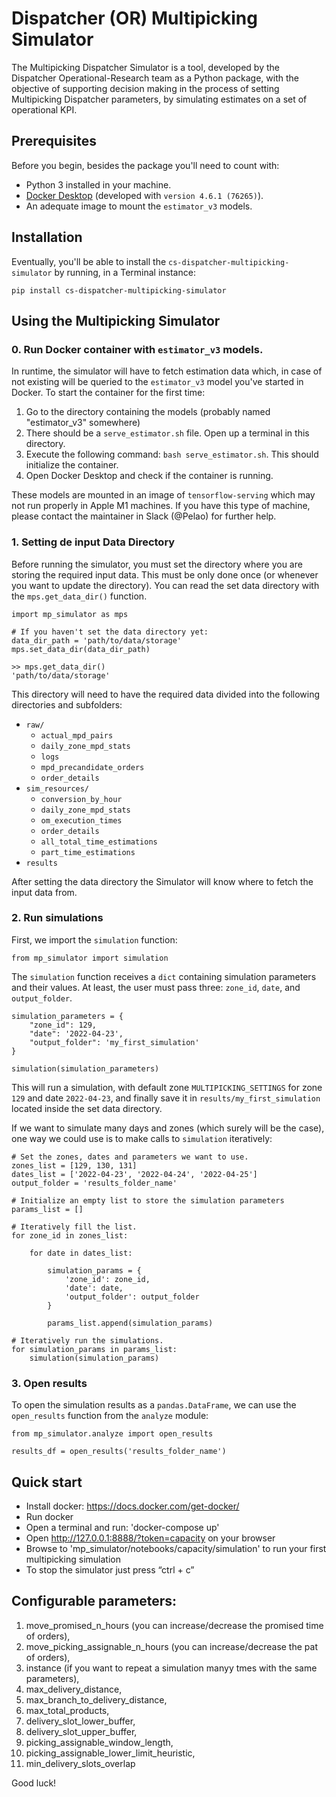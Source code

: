# Dispatcher (OR) Multipicking Simulator

The Multipicking Dispatcher Simulator is a tool, developed by the Dispatcher Operational-Research
team as a Python package, with the objective of supporting decision making in the process of setting Multipicking
Dispatcher parameters, by simulating estimates on a set of operational KPI.

## Prerequisites

Before you begin, besides the package you'll need to count with:
- Python 3 installed in your machine.
- [Docker Desktop](https://www.docker.com/products/docker-desktop/) (developed with `version 4.6.1 (76265)`).
- An adequate image to mount the `estimator_v3` models.

## Installation

Eventually, you'll be able to install the `cs-dispatcher-multipicking-simulator` by running, in a Terminal instance:
```
pip install cs-dispatcher-multipicking-simulator
```

## Using the Multipicking Simulator

### 0. Run Docker container with `estimator_v3` models.

In runtime, the simulator will have to fetch estimation data which, in case of not existing
will be queried to the `estimator_v3` model you've started in Docker. To start the container
for the first time:

1. Go to the directory containing the models (probably named "estimator_v3" somewhere)
2. There should be a `serve_estimator.sh` file. Open up a terminal in this directory.
3. Execute the following command: ```bash serve_estimator.sh```. This should initialize the container.
4. Open Docker Desktop and check if the container is running.

These models are mounted in an image of `tensorflow-serving` which may not run properly in
Apple M1 machines. If you have this type of machine, please contact the maintainer in Slack (@Pelao)
for further help.

### 1. Setting de input Data Directory
Before running the simulator, you must set the directory where you are storing the required input data. This must be only done once (or whenever you want to update the directory). You can read the set data directory with the `mps.get_data_dir()` function.

```
import mp_simulator as mps

# If you haven't set the data directory yet:
data_dir_path = 'path/to/data/storage'
mps.set_data_dir(data_dir_path)
```
```
>> mps.get_data_dir()
'path/to/data/storage'
```
This directory will need to have the required data divided into the following directories and subfolders:
- `raw/`
    - `actual_mpd_pairs`
    - `daily_zone_mpd_stats`
    - `logs`
    - `mpd_precandidate_orders`
    - `order_details`
- `sim_resources/`
    - `conversion_by_hour`
    - `daily_zone_mpd_stats`
    - `om_execution_times`
    - `order_details`
    - `all_total_time_estimations`
    - `part_time_estimations`
- `results`

After setting the data directory the Simulator will know where to fetch the input data from.

### 2. Run simulations

First, we import the `simulation` function:

```
from mp_simulator import simulation
```
The `simulation` function receives a `dict` containing simulation parameters and their values.
At least, the user must pass three: `zone_id`, `date`, and `output_folder`.

```
simulation_parameters = {
    "zone_id": 129,
    "date": '2022-04-23',
    "output_folder": 'my_first_simulation'
}

simulation(simulation_parameters)
```

This will run a simulation, with
default zone `MULTIPICKING_SETTINGS` for zone `129` and date `2022-04-23`, and finally
save it in `results/my_first_simulation` located inside the set data directory.

If we want to simulate many days and zones (which surely will be the case), one way we
could use is to make calls to `simulation` iteratively:

```
# Set the zones, dates and parameters we want to use.
zones_list = [129, 130, 131]
dates_list = ['2022-04-23', '2022-04-24', '2022-04-25']
output_folder = 'results_folder_name'

# Initialize an empty list to store the simulation parameters
params_list = []

# Iteratively fill the list.
for zone_id in zones_list:

    for date in dates_list:

        simulation_params = {
            'zone_id': zone_id,
            'date': date,
            'output_folder': output_folder
        }

        params_list.append(simulation_params)

# Iteratively run the simulations.
for simulation_params in params_list:
    simulation(simulation_params)
```

### 3. Open results

To open the simulation results as a `pandas.DataFrame`, we can use the `open_results`
function from the `analyze` module:

```
from mp_simulator.analyze import open_results

results_df = open_results('results_folder_name')
```

## Quick start

- Install docker: https://docs.docker.com/get-docker/
- Run docker
- Open a terminal and run: 'docker-compose up'
- Open http://127.0.0.1:8888/?token=capacity on your browser
- Browse to 'mp_simulator/notebooks/capacity/simulation' to run your first multipicking simulation
- To stop the simulator just press “ctrl + c”

## Configurable parameters:
1. move_promised_n_hours (you can increase/decrease the promised time of orders),
2. move_picking_assignable_n_hours (you can increase/decrease the pat of orders),
3. instance (if you want to repeat a simulation manyy tmes with the same parameters),
4. max_delivery_distance,
5. max_branch_to_delivery_distance,
6. max_total_products,
7. delivery_slot_lower_buffer,
8. delivery_slot_upper_buffer,
9. picking_assignable_window_length,
10. picking_assignable_lower_limit_heuristic,
11. min_delivery_slots_overlap

Good luck!